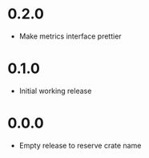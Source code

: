 # 0.2.0

- Make metrics interface prettier

# 0.1.0

- Initial working release

# 0.0.0

- Empty release to reserve crate name